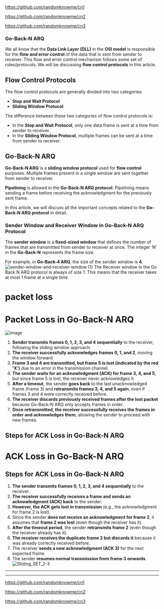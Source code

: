 https://github.com/randomknowme/cn1

https://github.com/randomknowme/cn2

https://github.com/randomknowme/cn3

### Go-Back-N ARQ

We all know that the **Data Link Layer (DLL)** in the **OSI model** is responsible for the **flow and error control** of the data that is sent from sender to receiver. This flow and error control mechanism follows some set of rules/protocols. We will be discussing **flow control protocols** in this article.

## Flow Control Protocols

The flow control protocols are generally divided into two categories:

- **Stop and Wait Protocol**
- **Sliding Window Protocol**

The difference between these two categories of flow control protocols is:
- In the **Stop and Wait Protocol**, only one data frame is sent at a time from sender to receiver.
- In the **Sliding Window Protocol**, multiple frames can be sent at a time from sender to receiver.

## Go-Back-N ARQ

**Go-Back-N ARQ** is a **sliding window protocol** used for **flow control** purposes. Multiple frames present in a single window are sent together from sender to receiver.

**Pipelining** is allowed in the **Go-Back-N ARQ protocol**. Pipelining means sending a frame before receiving the acknowledgment for the previously sent frame.

In this article, we will discuss all the important concepts related to the **Go-Back-N ARQ protocol** in detail.

### Sender Window and Receiver Window in Go-Back-N ARQ Protocol

The **sender window** is a **fixed-sized window** that defines the number of frames that are transmitted from sender to receiver at once. The integer ‘N’ in the **Go-Back-N** represents the frame size.

For example, in **Go-Back-4 ARQ**, the size of the sender window is **4**.
![sender-window-and-receiver-window (1)](https://github.com/user-attachments/assets/113f2709-6e3c-4a29-b58f-64857e71035e)
The Receiver window in the Go Back N ARQ protocol is always of size 1. This means that the receiver takes at most 1 frame at a single time.

# packet loss

# Packet Loss in Go-Back-N ARQ
![image](https://github.com/user-attachments/assets/94fbeb7c-5b2c-41a2-a032-6dbd9f506b43)
1. **Sender transmits frames 0, 1, 2, 3, and 4 sequentially** to the receiver, following the sliding window approach.
2. **The receiver successfully acknowledges frames 0, 1, and 2**, moving the window forward.
3. **Frame 3 and 4 are transmitted, but frame 5 is lost (indicated by the red 'X')** due to an error in the transmission channel.
4. **The sender waits for an acknowledgment (ACK) for frame 3, 4, and 5**, but since frame 5 is lost, the receiver never acknowledges it.
5. **After a timeout**, the sender **goes back** to the last unacknowledged frame (frame 3) and **retransmits frames 3, 4, and 5 again**, even if frames 3 and 4 were correctly received before.
6. **The receiver discards previously received frames after the lost packet** because Go-Back-N ARQ only accepts frames in order.
7. **Once retransmitted, the receiver successfully receives the frames in order and acknowledges them**, allowing the sender to proceed with new frames.
## **Steps for ACK Loss in Go-Back-N ARQ**

# **ACK Loss in Go-Back-N ARQ**

## **Steps for ACK Loss in Go-Back-N ARQ**
1. **The sender transmits frames 0, 1, 2, 3, and 4 sequentially** to the receiver.
2. **The receiver successfully receives a frame and sends an acknowledgment (ACK) back** to the sender.
3. **However, the ACK gets lost in transmission** (e.g., the acknowledgment for frame 2 is lost).
4. Since the sender **does not receive an acknowledgment for frame 2**, it assumes that **frame 2 was lost** (even though the receiver has it).
5. **After the timeout period**, the sender **retransmits frame 2** (even though the receiver already has it).
6. **The receiver receives the duplicate frame 2 but discards it** because it was already correctly received before.
7. The receiver **sends a new acknowledgment (ACK 3)** for the next expected frame.
8. The sender **resumes normal transmission from frame 3 onwards**.
![Sliding_SET_2-3](https://github.com/user-attachments/assets/e66c2cdb-6d2a-438d-aead-4e60b272ceea)

---

---




https://github.com/randomknowme/cn1

https://github.com/randomknowme/cn2

https://github.com/randomknowme/cn3
